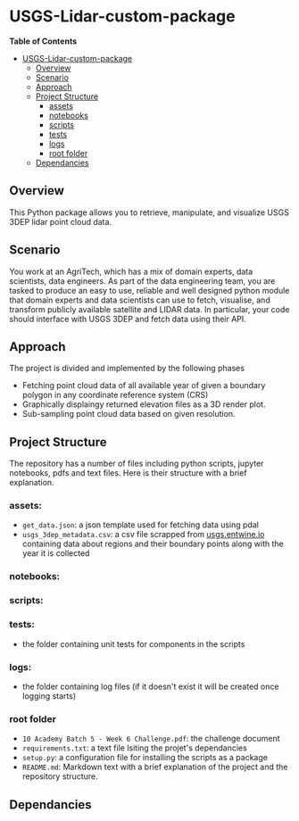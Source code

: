 # USGS-Lidar-custom-package

**Table of Contents**

- [USGS-Lidar-custom-package](#USGS-Lidar-custom-package)
  - [Overview](#overview)
  - [Scenario](#scenario)
  - [Approach](#approach)
  - [Project Structure](#project-structure)
    - [assets](#assets)
    - [notebooks](#notebooks)
    - [scripts](#scripts)
    - [tests](#tests)
    - [logs](#logs)
    - [root folder](#root-folder)
  - [Dependancies](#Dependancies)

## Overview

This Python package allows you to retrieve, manipulate, and visualize USGS 3DEP lidar point cloud data.

## Scenario
You work at an AgriTech, which has a mix of domain experts, data scientists, data engineers. As part of the data engineering team, you are tasked to produce an easy to use, reliable and well designed python module that domain experts and data scientists can use to fetch, visualise, and transform publicly available satellite and LIDAR data. In particular, your code should interface with USGS 3DEP and fetch data using their API. 

## Approach
The project is divided and implemented by the following phases
- Fetching point cloud data of all available year of given a boundary polygon in any coordinate reference system (CRS)
- Graphically displaingy returned elevation files as a 3D render plot.
- Sub-sampling point cloud data based on given resolution.

## Project Structure
The repository has a number of files including python scripts, jupyter notebooks, pdfs and text files. Here is their structure with a brief explanation.

### assets:
- `get_data.json`: a json template used for fetching data using pdal
- `usgs_3dep_metadata.csv`: a csv file scrapped from [usgs.entwine.io](https://usgs.entwine.io/) containing data about regions and their boundary points along with the year it is collected

### notebooks:


### scripts:

### tests:
- the folder containing unit tests for components in the scripts

### logs:
- the folder containing log files (if it doesn't exist it will be created once logging starts)

### root folder
- `10 Academy Batch 5 - Week 6 Challenge.pdf`: the challenge document
- `requirements.txt`: a text file lsiting the projet's dependancies
- `setup.py`: a configuration file for installing the scripts as a package
- `README.md`: Markdown text with a brief explanation of the project and the repository structure.

## Dependancies
